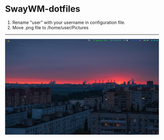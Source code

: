 # SwayWM-dotfiles
1. Rename "user" with your username in configuration file.
2. Move .png file to /home/user/Pictures

---

![Preview](Example1.png)